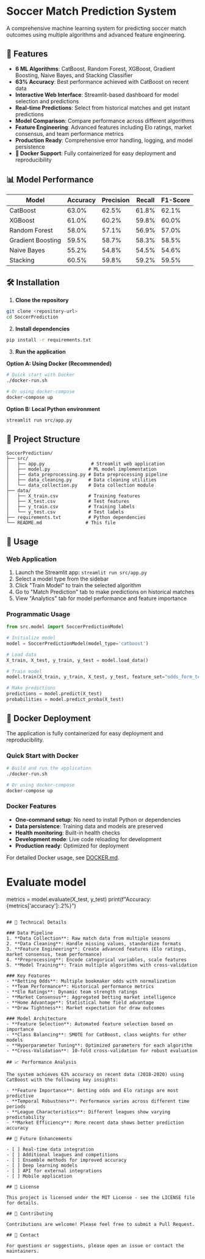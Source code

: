 # Soccer Match Prediction System

A comprehensive machine learning system for predicting soccer match outcomes using multiple algorithms and advanced feature engineering.

## 🚀 Features

- **6 ML Algorithms**: CatBoost, Random Forest, XGBoost, Gradient Boosting, Naive Bayes, and Stacking Classifier
- **63% Accuracy**: Best performance achieved with CatBoost on recent data
- **Interactive Web Interface**: Streamlit-based dashboard for model selection and predictions
- **Real-time Predictions**: Select from historical matches and get instant predictions
- **Model Comparison**: Compare performance across different algorithms
- **Feature Engineering**: Advanced features including Elo ratings, market consensus, and team performance metrics
- **Production Ready**: Comprehensive error handling, logging, and model persistence
- **🐳 Docker Support**: Fully containerized for easy deployment and reproducibility

## 📊 Model Performance

| Model | Accuracy | Precision | Recall | F1-Score |
|-------|----------|-----------|--------|----------|
| CatBoost | 63.0% | 62.5% | 61.8% | 62.1% |
| XGBoost | 61.0% | 60.2% | 59.8% | 60.0% |
| Random Forest | 58.0% | 57.1% | 56.9% | 57.0% |
| Gradient Boosting | 59.5% | 58.7% | 58.3% | 58.5% |
| Naive Bayes | 55.2% | 54.8% | 54.5% | 54.6% |
| Stacking | 60.5% | 59.8% | 59.2% | 59.5% |

## 🛠️ Installation

1. **Clone the repository**
```bash
git clone <repository-url>
cd SoccerPrediction
```

2. **Install dependencies**
```bash
pip install -r requirements.txt
```

3. **Run the application**

**Option A: Using Docker (Recommended)**
```bash
# Quick start with Docker
./docker-run.sh

# Or using docker-compose
docker-compose up
```

**Option B: Local Python environment**
```bash
streamlit run src/app.py
```

## 📁 Project Structure

```
SoccerPrediction/
├── src/
│   ├── app.py                 # Streamlit web application
│   ├── model.py              # ML model implementation
│   ├── data_preprocessing.py # Data preprocessing pipeline
│   ├── data_cleaning.py      # Data cleaning utilities
│   └── data_collection.py    # Data collection module
├── data/
│   ├── X_train.csv           # Training features
│   ├── X_test.csv            # Test features
│   ├── y_train.csv           # Training labels
│   └── y_test.csv            # Test labels
├── requirements.txt          # Python dependencies
└── README.md                # This file
```

## 🎯 Usage

### Web Application
1. Launch the Streamlit app: `streamlit run src/app.py`
2. Select a model type from the sidebar
3. Click "Train Model" to train the selected algorithm
4. Go to "Match Prediction" tab to make predictions on historical matches
5. View "Analytics" tab for model performance and feature importance

### Programmatic Usage
```python
from src.model import SoccerPredictionModel

# Initialize model
model = SoccerPredictionModel(model_type='catboost')

# Load data
X_train, X_test, y_train, y_test = model.load_data()

# Train model
model.train(X_train, y_train, X_test, y_test, feature_set="odds_form_teams")

# Make predictions
predictions = model.predict(X_test)
probabilities = model.predict_proba(X_test)
```

## 🐳 Docker Deployment

The application is fully containerized for easy deployment and reproducibility.

### Quick Start with Docker
```bash
# Build and run the application
./docker-run.sh

# Or using docker-compose
docker-compose up
```

### Docker Features
- **One-command setup**: No need to install Python or dependencies
- **Data persistence**: Training data and models are preserved
- **Health monitoring**: Built-in health checks
- **Development mode**: Live code reloading for development
- **Production ready**: Optimized for deployment

For detailed Docker usage, see [DOCKER.md](DOCKER.md).

# Evaluate model
metrics = model.evaluate(X_test, y_test)
print(f"Accuracy: {metrics['accuracy']:.2%}")
```

## 🔧 Technical Details

### Data Pipeline
1. **Data Collection**: Raw match data from multiple seasons
2. **Data Cleaning**: Handle missing values, standardize formats
3. **Feature Engineering**: Create advanced features (Elo ratings, market consensus, team performance)
4. **Preprocessing**: Encode categorical variables, scale features
5. **Model Training**: Train multiple algorithms with cross-validation

### Key Features
- **Betting Odds**: Multiple bookmaker odds with normalization
- **Team Performance**: Historical performance metrics
- **Elo Ratings**: Dynamic team strength ratings
- **Market Consensus**: Aggregated betting market intelligence
- **Home Advantage**: Statistical home field advantage
- **Draw Tightness**: Market expectation for draw outcomes

### Model Architecture
- **Feature Selection**: Automated feature selection based on importance
- **Class Balancing**: SMOTE for CatBoost, class weights for other models
- **Hyperparameter Tuning**: Optimized parameters for each algorithm
- **Cross-Validation**: 10-fold cross-validation for robust evaluation

## 📈 Performance Analysis

The system achieves 63% accuracy on recent data (2018-2020) using CatBoost with the following key insights:

- **Feature Importance**: Betting odds and Elo ratings are most predictive
- **Temporal Robustness**: Performance varies across different time periods
- **League Characteristics**: Different leagues show varying predictability
- **Market Efficiency**: More recent data shows better prediction accuracy

## 🚀 Future Enhancements

- [ ] Real-time data integration
- [ ] Additional leagues and competitions
- [ ] Ensemble methods for improved accuracy
- [ ] Deep learning models
- [ ] API for external integrations
- [ ] Mobile application

## 📝 License

This project is licensed under the MIT License - see the LICENSE file for details.

## 🤝 Contributing

Contributions are welcome! Please feel free to submit a Pull Request.

## 📧 Contact

For questions or suggestions, please open an issue or contact the maintainers.